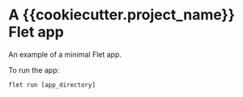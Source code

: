 # A {{cookiecutter.project_name}} Flet app

An example of a minimal Flet app.

To run the app:

```
flet run [app_directory]
```